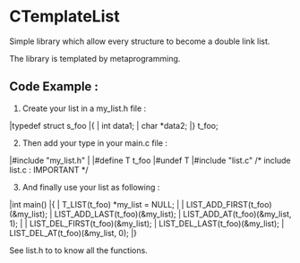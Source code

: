 CTemplateList
=============

Simple library which allow every structure to become a double link list.

The library is templated by metaprogramming.

Code Example :
--------------

1. Create your list in a my_list.h file :

|typedef struct	s_foo
|{
|   int		data1;
|   char		*data2;
|}		t_foo;

2. Then add your type in your main.c file :

|#include "my_list.h"
|
|#define T t_foo
|#undef T
|#include "list.c" /* include list.c : IMPORTANT */

3. And finally use your list as following :

|int	main()
|{
|   T_LIST(t_foo) *my_list = NULL;
|
|   LIST_ADD_FIRST(t_foo)(&my_list);
|   LIST_ADD_LAST(t_foo)(&my_list);
|   LIST_ADD_AT(t_foo)(&my_list, 1);
|
|   LIST_DEL_FIRST(t_foo)(&my_list);
|   LIST_DEL_LAST(t_foo)(&my_list);
|   LIST_DEL_AT(t_foo)(&my_list, 0);
|}

See list.h to to know all the functions.